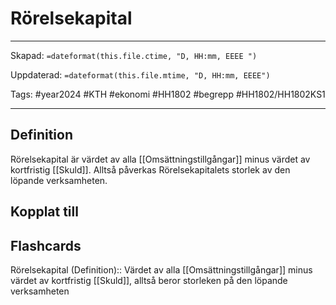 # Rörelsekapital

---

Skapad: `=dateformat(this.file.ctime, "D, HH:mm, EEEE ")`

Uppdaterad: `=dateformat(this.file.mtime, "D, HH:mm, EEEE")`

Tags: #year2024 #KTH #ekonomi #HH1802 #begrepp #HH1802/HH1802KS1

---

## Definition

Rörelsekapital är värdet av alla [[Omsättningstillgångar]] minus värdet av kortfristig [[Skuld]]. Alltså påverkas Rörelsekapitalets storlek av den löpande verksamheten.

## Kopplat till

## Flashcards

Rörelsekapital (Definition):: Värdet av alla [[Omsättningstillgångar]] minus värdet av kortfristig [[Skuld]], alltså beror storleken på den löpande verksamheten
<!--SR:!2024-04-07,13,272!2024-04-03,9,270-->
